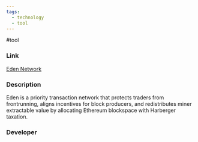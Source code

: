 ```yaml
---
tags:
  - technology
  - tool
---
```

#tool

### Link

[Eden Network](https://www.edennetwork.io/)

### Description

Eden is a priority transaction network that protects traders from frontrunning, aligns incentives for block producers, and redistributes miner extractable value by allocating Ethereum blockspace with Harberger taxation.

### Developer

